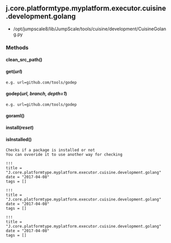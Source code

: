 <!-- toc -->
## j.core.platformtype.myplatform.executor.cuisine.development.golang

- /opt/jumpscale8/lib/JumpScale/tools/cuisine/development/CuisineGolang.py

### Methods

#### clean_src_path() 

#### get(*url*) 

```
e.g. url=github.com/tools/godep

```

#### godep(*url, branch, depth=1*) 

```
e.g. url=github.com/tools/godep

```

#### goraml() 

#### install(*reset*) 

#### isInstalled() 

```
Checks if a package is installed or not
You can ovveride it to use another way for checking

```


```
!!!
title = "J.core.platformtype.myplatform.executor.cuisine.development.golang"
date = "2017-04-08"
tags = []
```

```
!!!
title = "J.core.platformtype.myplatform.executor.cuisine.development.golang"
date = "2017-04-08"
tags = []
```

```
!!!
title = "J.core.platformtype.myplatform.executor.cuisine.development.golang"
date = "2017-04-08"
tags = []
```

